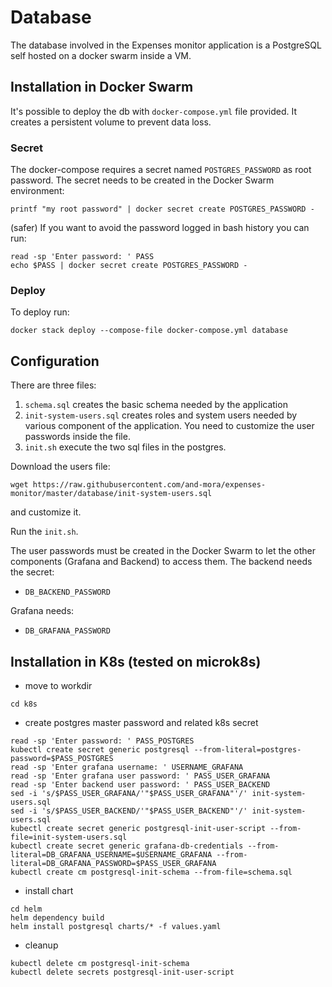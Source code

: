 # Database

The database involved in the Expenses monitor application is a PostgreSQL self hosted on a docker swarm inside a VM.

## Installation in Docker Swarm

It's possible to deploy the db with `docker-compose.yml` file provided.
It creates a persistent volume to prevent data loss.

### Secret
The docker-compose requires a secret named `POSTGRES_PASSWORD` as root password.
The secret needs to be created in the Docker Swarm environment:
```
printf "my root password" | docker secret create POSTGRES_PASSWORD -
```
(safer) If you want to avoid the password logged in bash history you can run:
```
read -sp 'Enter password: ' PASS
echo $PASS | docker secret create POSTGRES_PASSWORD -
```
### Deploy
To deploy run: 
```
docker stack deploy --compose-file docker-compose.yml database
```

## Configuration
There are three files:
1. `schema.sql` creates the basic schema needed by the application
2. `init-system-users.sql` creates roles and system users needed by various component of the application. You need to customize the user passwords inside the file.
3. `init.sh` execute the two sql files in the postgres. 

Download the users file:
```
wget https://raw.githubusercontent.com/and-mora/expenses-monitor/master/database/init-system-users.sql
```
and customize it.

Run the `init.sh`.

The user passwords must be created in the Docker Swarm to let the other components (Grafana and Backend) to access them.
The backend needs the secret:
- `DB_BACKEND_PASSWORD`

Grafana needs:
- `DB_GRAFANA_PASSWORD`

## Installation in K8s (tested on microk8s)

- move to workdir
```
cd k8s
```
- create postgres master password and related k8s secret
```
read -sp 'Enter password: ' PASS_POSTGRES
kubectl create secret generic postgresql --from-literal=postgres-password=$PASS_POSTGRES
read -sp 'Enter grafana username: ' USERNAME_GRAFANA
read -sp 'Enter grafana user password: ' PASS_USER_GRAFANA
read -sp 'Enter backend user password: ' PASS_USER_BACKEND
sed -i 's/$PASS_USER_GRAFANA/'"$PASS_USER_GRAFANA"'/' init-system-users.sql
sed -i 's/$PASS_USER_BACKEND/'"$PASS_USER_BACKEND"'/' init-system-users.sql
kubectl create secret generic postgresql-init-user-script --from-file=init-system-users.sql
kubectl create secret generic grafana-db-credentials --from-literal=DB_GRAFANA_USERNAME=$USERNAME_GRAFANA --from-literal=DB_GRAFANA_PASSWORD=$PASS_USER_GRAFANA
kubectl create cm postgresql-init-schema --from-file=schema.sql
```
- install chart
```
cd helm
helm dependency build
helm install postgresql charts/* -f values.yaml
```
- cleanup
```
kubectl delete cm postgresql-init-schema
kubectl delete secrets postgresql-init-user-script
```